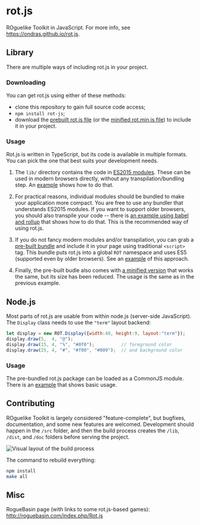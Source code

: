 # rot.js

ROguelike Toolkit in JavaScript. For more info, see https://ondras.github.io/rot.js.

## Library

There are multiple ways of including rot.js in your project.

### Downloading

You can get rot.js using either of these methods:

  - clone this repository to gain full source code access;
  - `npm install rot-js`;
  - download the [prebuilt rot.js file](dist/rot.js) (or the [minified rot.min.js file](dist/rot.min.js)) to include it in your project.

### Usage

Rot.js is written in TypeScript, but its code is available in multiple formats. You can pick the one that best suits your development needs.

  1. The `lib/` directory contains the code in [ES2015 modules](https://developer.mozilla.org/en-US/docs/Web/JavaScript/Reference/Statements/import). These can be used in modern browsers directly, without any transpilation/bundling step. An [example](examples/native-modules/) shows how to do that.

  1. For practical reasons, individual modules should be bundled to make your application more compact. You are free to use any bundler that understands ES2015 modules. If you want to support older browsers, you should also transpile your code -- there is [an example using babel and rollup](examples/bundled-modules/) that shows how to do that. This is the recommended way of using rot.js.

  1. If you do not fancy modern modules and/or transpilation, you can grab a [pre-built bundle](dist/rot.js) and include it in your page using traditional `<script>` tag. This bundle puts rot.js into a global `ROT` namespace and uses ES5 (supported even by older browsers). See an [example](examples/dist/) of this approach.

  1. Finally, the pre-built budle also comes with [a minified version](dist/rot.min.js) that works the same, but its size has been reduced. The usage is the same as in the previous example.

## Node.js

Most parts of rot.js are usable from within node.js (server-side JavaScript). The `Display` class needs to use the `"term"` layout backend:

```js
let display = new ROT.Display({width:40, height:9, layout:"term"});
display.draw(5,  4, "@");
display.draw(15, 4, "%", "#0f0");          // foreground color
display.draw(25, 4, "#", "#f00", "#009");  // and background color
```

### Usage

The pre-bundled rot.js package can be loaded as a CommonJS module. There is an [example](examples/node/) that shows basic usage.

## Contributing

ROguelike Toolkit is largely considered "feature-complete", but bugfixes, documentation, and some new features are welcomed. Development should happen in the `/src` folder, and then the build process creates the `/lib`, `/dist`, and `/doc` folders before serving the project.

![Visual layout of the build process](./build.png)

The command to rebuild everything:

```sh
npm install
make all
```

## Misc

RogueBasin page (with links to some rot.js-based games): http://roguebasin.com/index.php/Rot.js
